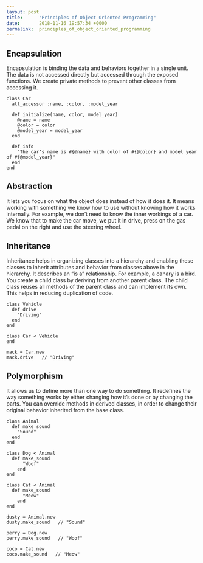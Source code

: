 ```yaml
---
layout: post
title:      "Principles of Object Oriented Programming"
date:       2018-11-16 19:57:34 +0000
permalink:  principles_of_object_oriented_programming
---
```



## Encapsulation
Encapsulation is binding the data and behaviors together in a single unit. The data is not accessed directly but accessed through the exposed functions. We create private methods to prevent other classes from accessing it. 

```
class Car
  att_accessor :name, :color, :model_year
	
  def initialize(name, color, model_year)
    @name = name
    @color = color 
    @model_year = model_year
  end
	
  def info
    "The car's name is #{@name} with color of #{@color} and model year of #{@model_year}"
  end
end
```

## Abstraction
It lets you focus on what the object does instead of how it does it. It means working with something we know how to use without knowing how it works internally. For example, we don’t need to know the inner workings of a car. We know that to make the car move, we put it in drive, press on the gas pedal on the right and use the steering wheel. 

## Inheritance
Inheritance helps in organizing classes into a hierarchy and enabling these classes to inherit attributes and behavior from classes above in the hierarchy. It describes an “is a” relationship. For example, a canary is a bird. You create a child class by deriving from another parent class. The child class reuses all methods of the parent class and can implement its own. This helps in reducing duplication of code.

```
class Vehicle
  def drive
    "Driving"
  end
end

class Car < Vehicle
end

mack = Car.new
mack.drive   // "Driving"
```

## Polymorphism
It allows us to define more than one way to do something. It redefines the way something works by either changing how it’s done or by changing the parts. You can override methods in derived classes, in order to change their original behavior inherited from the base class. 

```
class Animal
  def make_sound
    "Sound"
  end
end

class Dog < Animal
  def make_sound
	  "Woof"
	end
end

class Cat < Animal
  def make_sound
	  "Meow"
	end
end

dusty = Animal.new
dusty.make_sound   // "Sound"

perry = Dog.new
perry.make_sound   // "Woof"

coco = Cat.new
coco.make_sound   // "Meow"
```


